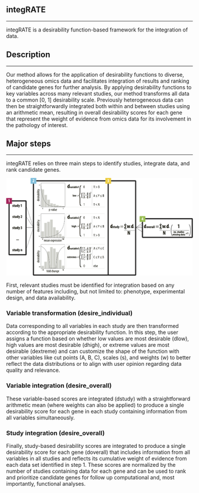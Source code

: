 integRATE
---
---

integRATE is a desirability function-based framework for the integration of data.

Description
---
---

Our method allows for the application of desirability functions to diverse, heterogeneous omics data and facilitates integration of results and ranking of candidate genes for further analysis. By applying desirability functions to key variables across many relevant studies, our method transforms all data to a common [0, 1] desirability scale. Previously heterogeneous data can then be straightforwardly integrated both within and between studies using an arithmetic mean, resulting in overall desirability scores for each gene that represent the weight of evidence from omics data for its involvement in the pathology of interest.

Major steps
---
---

integRATE relies on three main steps to identify studies, integrate data, and rank candidate genes.

![integRATE Methods](https://github.com/haleyeidem/integRATE/blob/master/R/www/methods.png)

First, relevant studies must be identified for integration based on any number of features including, but not limited to: phenotype, experimental design, and data availability.

### Variable transformation (desire_individual)

Data corresponding to all variables in each study are then transformed according to the appropriate desirability function. In this step, the user assigns a function based on whether low values are most desirable (dlow), high values are most desirable (dhigh), or extreme values are most desirable (dextreme) and can customize the shape of the function with other variables like cut points (A, B, C), scales (s), and weights (w) to better reflect the data distributions or to align with user opinion regarding data quality and relevance.

### Variable integration (desire_overall)

These variable-based scores are integrated (dstudy) with a straightforward arithmetic mean (where weights can also be applied) to produce a single desirability score for each gene in each study containing information from all variables simultaneously.

### Study integration (desire_overall)

Finally, study-based desirability scores are integrated to produce a single desirability score for each gene (doverall) that includes information from all variables in all studies and reflects its cumulative weight of evidence from each data set identified in step 1. These scores are normalized by the number of studies containing data for each gene and can be used to rank and prioritize candidate genes for follow up computational and, most importantly, functional analyses.

